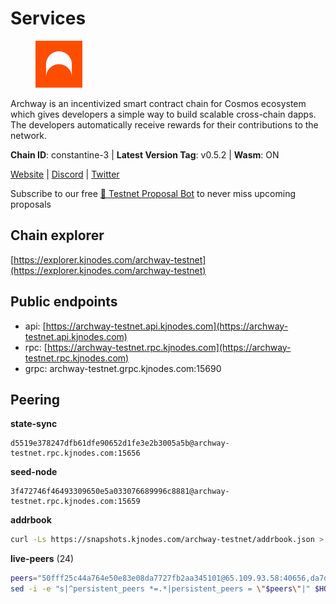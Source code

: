 # Services

<figure><img src="https://raw.githubusercontent.com/kj89/cosmos-images/main/logos/archway.png" alt=""><figcaption></figcaption></figure>

Archway is an incentivized smart contract chain for Cosmos  ecosystem which gives developers a simple way to build  scalable cross-chain dapps. The developers automatically  receive rewards for their contributions to the network.

**Chain ID**: constantine-3 | **Latest Version Tag**: v0.5.2 | **Wasm**: ON

[Website](https://archway.io) | [Discord](https://discord.gg/archwayhq) | [Twitter](https://twitter.com/archwayhq)



Subscribe to our free [🤖 Testnet Proposal Bot](https://t.me/kjnodes_testnet_proposal_bot) to never miss upcoming proposals


## Chain explorer
[https://explorer.kjnodes.com/archway-testnet](https://explorer.kjnodes.com/archway-testnet)

## Public endpoints

* api: [https://archway-testnet.api.kjnodes.com](https://archway-testnet.api.kjnodes.com)
* rpc: [https://archway-testnet.rpc.kjnodes.com](https://archway-testnet.rpc.kjnodes.com)
* grpc: archway-testnet.grpc.kjnodes.com:15690

## Peering

**state-sync**

```text
d5519e378247dfb61dfe90652d1fe3e2b3005a5b@archway-testnet.rpc.kjnodes.com:15656
```

**seed-node**

```text
3f472746f46493309650e5a033076689996c8881@archway-testnet.rpc.kjnodes.com:15659
```

**addrbook**
```bash
curl -Ls https://snapshots.kjnodes.com/archway-testnet/addrbook.json > $HOME/.archway/config/addrbook.json
```

**live-peers** (24)
```bash
peers="50fff25c44a764e50e83e08da7727fb2aa345101@65.109.93.58:40656,da7d8ff27d6aa891f54f0a6647dc0bd5ae1e7b49@116.203.35.46:46656,261acb73f483d1cace653cb54f7b8815f63b7e56@54.36.227.1:26656,874f0042c20d3808eccb86b523fffe42903034b8@95.217.144.107:11556,d5519e378247dfb61dfe90652d1fe3e2b3005a5b@65.109.68.190:15656,d1334258b592ebccb85a917aa65976b74e254a60@65.109.65.248:31656,3320a6e7d7f1480e832d74d5ada53d8e275458bb@65.108.238.61:24656,b7084c40af131f24ab7e449a9844e0f56c94fa41@51.91.30.173:4000,9a5b41ac06b3c131ca6e4959a465d6bc0d103e66@88.198.52.46:11556,6b137e1df61936010ea30a354d8abd7010598e29@35.239.130.141:26656,c8171d5b90ea72992408f8cfcd3893256d22aabc@65.109.94.221:40656,e5e71ccd387eba74fec51b211e9236fca965af40@46.4.5.45:11556,5c2a752c9b1952dbed075c56c600c3a79b58c395@195.3.220.140:26946,2854e7247155c5c0c418de40ed168850b4c73c60@85.232.252.19:26156,d82343cb3d168522c54c4ffbfd4415e9b467e806@23.88.51.134:46656,3591dd903e95c9b25618f90c4a6bda63861ab8ec@65.109.92.79:45656,900950a031cb758b761198e52b07fcc17616bd76@65.21.200.54:40656,958d9056c6173edb4714b6468bda509e97d0c80c@65.108.231.124:45656,0cf5d2bcc49c1acddb6b7b2bc547543ec2fbe844@34.239.246.206:26656,e40e240706e5c551de40fefab1ad9fbf4a4bec23@141.94.73.39:42656,63456b739a86b6dc5f38db642396b5fbe1896002@34.133.135.231:26656,8df8a64ecf0aaba1e1faee06d005aa912d578549@65.109.89.5:41656,8dfda1e1a1a690440810d8fdc19c5788ac5a4810@65.109.48.181:33656,ade4d8bc8cbe014af6ebdf3cb7b1e9ad36f412c0@176.9.82.221:11556"
sed -i -e "s|^persistent_peers *=.*|persistent_peers = \"$peers\"|" $HOME/.archway/config/config.toml
```
